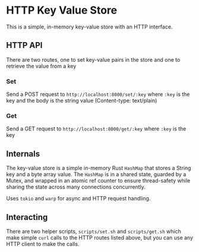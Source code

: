 # HTTP Key Value Store

This is a simple, in-memory key-value store with an HTTP interface.

## HTTP API

There are two routes, one to set key-value pairs in the store and one to retrieve the value from a key

### Set

Send a POST request to `http://localhost:8000/set/:key` where `:key` is the key and the body is the string value (Content-type: text/plain)

### Get

Send a GET request to `http://localhost:8000/get/:key` where `:key` is the key

## Internals

The key-value store is a simple in-memory Rust `HashMap` that stores a String key and a byte array value. The `HashMap` is in a shared state, guarded by a Mutex, and wrapped in an atomic ref counter to ensure thread-safety while sharing the state across many connections concurrently.

Uses `tokio` and `warp` for async and HTTP request handling.

## Interacting

There are two helper scripts, `scripts/set.sh` and `scripts/get.sh` which make simple `curl` calls to the HTTP routes listed above, but you can use any HTTP client to make the calls.
